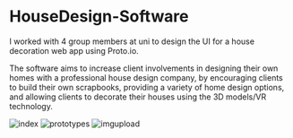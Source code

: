 # HouseDesign-Software

I worked with 4 group members at uni to design the UI for a house decoration web app using Proto.io.

The software aims to increase client involvements in designing their own homes with a professional house design company, by encouraging clients to build their own scrapbooks, providing a variety of home design options, and allowing clients to decorate their houses using the 3D models/VR technology.

![index](https://github.com/yvoxu/HouseDesign-Software/blob/master/img/main.png)
![prototypes](https://github.com/yvoxu/HouseDesign-Software/blob/master/img/ptototypes.png)
![imgupload](https://github.com/yvoxu/HouseDesign-Software/blob/master/img/upload%20img.png)
